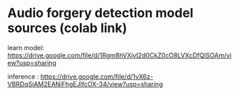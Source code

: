 # Audio forgery detection model sources (colab link)

learn model: https://drive.google.com/file/d/1Rgm8hVXivI2d0CkZ0cO8LVXcDfQlSOAm/view?usp=sharing

inference : https://drive.google.com/file/d/1vX6z-VBRDqSiAM2EANiFhgEJlfcOX-34/view?usp=sharing
